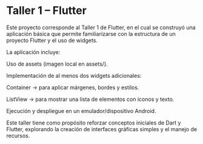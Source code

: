 # Taller 1 – Flutter

Este proyecto corresponde al Taller 1 de Flutter, en el cual se construyó una aplicación básica que permite familiarizarse con la estructura de un proyecto Flutter y el uso de widgets.

La aplicación incluye:

Uso de assets (imagen local en assets/).

Implementación de al menos dos widgets adicionales:

Container → para aplicar márgenes, bordes y estilos.

ListView → para mostrar una lista de elementos con íconos y texto.

Ejecución y despliegue en un emulador/dispositivo Android.

Este taller tiene como propósito reforzar conceptos iniciales de Dart y Flutter, explorando la creación de interfaces gráficas simples y el manejo de recursos.
